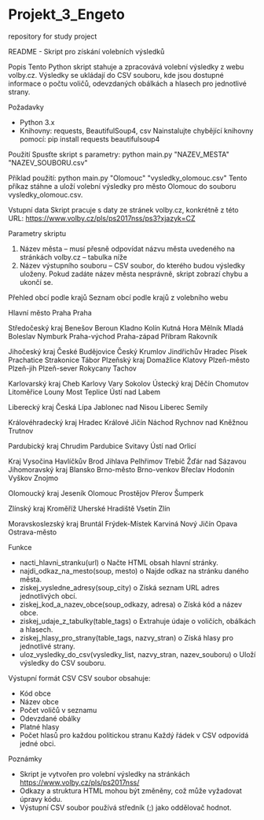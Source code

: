 # Projekt_3_Engeto
repository for study project

README - Skript pro získání volebních výsledků

Popis
Tento Python skript stahuje a zpracovává volební výsledky z webu volby.cz. Výsledky se ukládají do CSV souboru, kde jsou dostupné informace o počtu voličů, odevzdaných obálkách a hlasech pro jednotlivé strany.

Požadavky
* Python 3.x
* Knihovny: requests, BeautifulSoup4, csv
Nainstalujte chybějící knihovny pomocí:
pip install requests beautifulsoup4

Použití
Spusťte skript s parametry:
python main.py "NAZEV_MESTA" "NAZEV_SOUBORU.csv"

Příklad použití:
python main.py "Olomouc" "vysledky_olomouc.csv"
Tento příkaz stáhne a uloží volební výsledky pro město Olomouc do souboru vysledky_olomouc.csv.

Vstupní data
Skript pracuje s daty ze stránek volby.cz, konkrétně z této URL:
https://www.volby.cz/pls/ps2017nss/ps3?xjazyk=CZ

Parametry skriptu
1. Název města – musí přesně odpovídat názvu města uvedeného na stránkách volby.cz – tabulka níže
2. Název výstupního souboru – CSV soubor, do kterého budou výsledky uloženy.
Pokud zadáte název města nesprávně, skript zobrazí chybu a ukončí se.

Přehled obcí podle krajů 
Seznam obcí podle krajů z volebního webu

Hlavní město Praha
Praha

Středočeský kraj
Benešov
Beroun
Kladno
Kolín
Kutná Hora
Mělník
Mladá Boleslav
Nymburk
Praha-východ
Praha-západ
Příbram
Rakovník

Jihočeský kraj
České Budějovice
Český Krumlov
Jindřichův Hradec
Písek
Prachatice
Strakonice
Tábor
Plzeňský kraj
Domažlice
Klatovy
Plzeň-město
Plzeň-jih
Plzeň-sever
Rokycany
Tachov

Karlovarský kraj
Cheb
Karlovy Vary
Sokolov
Ústecký kraj
Děčín
Chomutov
Litoměřice
Louny
Most
Teplice
Ústí nad Labem

Liberecký kraj
Česká Lípa
Jablonec nad Nisou
Liberec
Semily

Královéhradecký kraj
Hradec Králové
Jičín
Náchod
Rychnov nad Kněžnou
Trutnov

Pardubický kraj
Chrudim
Pardubice
Svitavy
Ústí nad Orlicí

Kraj Vysočina
Havlíčkův Brod
Jihlava
Pelhřimov
Třebíč
Žďár nad Sázavou
Jihomoravský kraj
Blansko
Brno-město
Brno-venkov
Břeclav
Hodonín
Vyškov
Znojmo

Olomoucký kraj
Jeseník
Olomouc
Prostějov
Přerov
Šumperk

Zlínský kraj
Kroměříž
Uherské Hradiště
Vsetín
Zlín

Moravskoslezský kraj
Bruntál
Frýdek-Místek
Karviná
Nový Jičín
Opava
Ostrava-město

Funkce

* nacti_hlavni_stranku(url)
o Načte HTML obsah hlavní stránky.
* najdi_odkaz_na_mesto(soup, mesto)
o Najde odkaz na stránku daného města.
* ziskej_vysledne_adresy(soup_city)
o Získá seznam URL adres jednotlivých obcí.
* ziskej_kod_a_nazev_obce(soup_odkazy, adresa)
o Získá kód a název obce.
* ziskej_udaje_z_tabulky(table_tags)
o Extrahuje údaje o voličích, obálkách a hlasech.
* ziskej_hlasy_pro_strany(table_tags, nazvy_stran)
o Získá hlasy pro jednotlivé strany.
* uloz_vysledky_do_csv(vysledky_list, nazvy_stran, nazev_souboru)
o Uloží výsledky do CSV souboru.

Výstupní formát CSV
CSV soubor obsahuje:
* Kód obce
* Název obce
* Počet voličů v seznamu
* Odevzdané obálky
* Platné hlasy
* Počet hlasů pro každou politickou stranu
Každý řádek v CSV odpovídá jedné obci.

Poznámky
* Skript je vytvořen pro volební výsledky na stránkách https://www.volby.cz/pls/ps2017nss/
* Odkazy a struktura HTML mohou být změněny, což může vyžadovat úpravy kódu.
* Výstupní CSV soubor používá středník (;) jako oddělovač hodnot.


